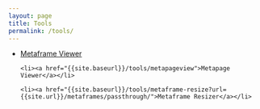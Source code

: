 ```yaml
---
layout: page
title: Tools
permalink: /tools/
---
```


<ul id="tools">
	<li><a href="{{site.baseurl}}/tools/metaframeview?url={{site.url}}/metaframes/example00_iframe1/">Metaframe Viewer</a></li>

	<li><a href="{{site.baseurl}}/tools/metapageview">Metapage Viewer</a></li>

	<li><a href="{{site.baseurl}}/tools/metaframe-resize?url={{site.url}}/metaframes/passthrough/">Metaframe Resizer</a></li>
</ul>